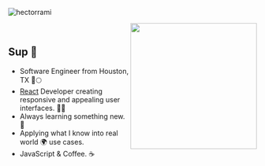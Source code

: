 <div align="left">
  <p align="left"><img src="https://komarev.com/ghpvc/?username=hectorrami&label=Profile%20views&color=green&style=flat" alt="hectorrami" /> </p>
  <a href="https://api.daily.dev/get?r=omBratteng" target="_blank">
    <img
      width="256"
      align="right"
      src="https://api.daily.dev/devcards/93a8b5a872e54c6c889b1ee08be9e917.png?r=rxp"
    />
  </a>
</div>

<br />

## Sup 👊
- Software Engineer from Houston, TX 🚀🌕 
- [React](https://github.com/facebook/react) Developer creating responsive and appealing user interfaces. 👨‍💻
- Always learning something new. 📖
- Applying what I know into real world 🌍 use cases.
- JavaScript & Coffee. ☕
